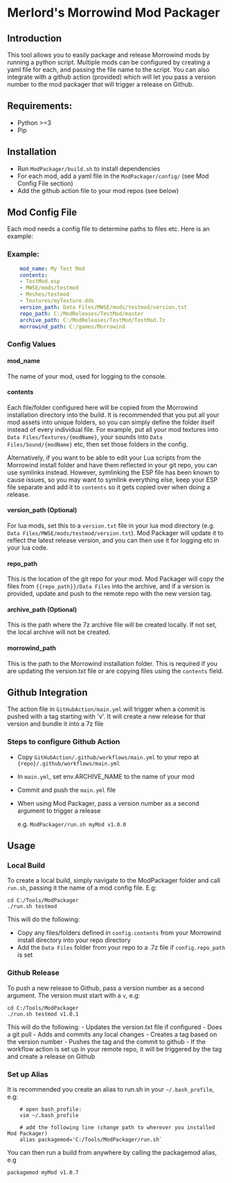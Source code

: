 # Merlord's Morrowind Mod Packager

## Introduction
This tool allows you to easily package and release Morrowind mods by running a python script. Multiple mods can be configured by creating a yaml file for each, and passing the file name to the script. You can also integrate with a github action (provided) which will let you pass a version number to the mod packager that will trigger a release on Github.


## Requirements:
- Python >=3
- Pip


## Installation
- Run `ModPackager/build.sh` to install dependencies
- For each mod, add a yaml file in the `ModPackager/config/` (see Mod Config File section)
- Add the github action file to your mod repos (see below)


## Mod Config File
Each mod needs a config file to determine paths to files etc. Here is an example:

### Example:
```yaml
    mod_name: My Test Mod
    contents:
    - TestMod.esp
    - MWSE/mods/testmod
    - Meshes/testmod
    - Textures/myTexture.dds
    version_path: Data Files/MWSE/mods/testmod/version.txt
    repo_path: C:/ModReleases/TestMod/master
    archive_path: C:/ModReleases/TestMod/TestMod.7z
    morrowind_path: C:/games/Morrowind
```
### Config Values

#### mod_name
The name of your mod, used for logging to the console.

#### contents
Each file/folder configured here will be copied from the Morrowind installation directory into the build. It is recommended that you put all your mod assets into unique folders, so you can simply define the folder itself instead of every individual file. For example, put all your mod textures into `Data Files/Textures/{modName}`, your sounds into `Data Files/Sound/{modName}` etc, then set those folders in the config.

Alternatively, if you want to be able to edit your Lua scripts from the Morrowind install folder and have them reflected in your git repo, you can use symlinks instead. However, symlinking the ESP file has been known to cause issues, so you may want to symlink everything else, keep your ESP file separate and add it to `contents` so it gets copied over when doing a release.

#### version_path (Optional)
For lua mods, set this to a `version.txt` file in your lua mod directory (e.g. `Data Files/MWSE/mods/testmod/version.txt`). Mod Packager will update it to reflect the latest release version, and you can then use it for logging etc in your lua code.

#### repo_path
This is the location of the git repo for your mod. Mod Packager will copy the files from `{{repo_path}}/Data Files` into the archive, and if a version is provided, update and push to the remote repo with the new version tag.

#### archive_path (Optional)
This is the path where the 7z archive file will be created locally. If not set, the local archive will not be created.

#### morrowind_path
This is the path to the Morrowind installation folder. This is required if you are updating the version.txt file or are copying files using the `contents` field.


## Github Integration
The action file in `GitHubAction/main.yml` will trigger when a commit is pushed with a tag starting with 'v'.
It will create a new release for that version and bundle it into a 7z file

### Steps to configure Github Action
- Copy `GitHubAction/.github/workflows/main.yml` to your repo at `{repo}/.github/workflows/main.yml`
- In `main.yml`, set env.ARCHIVE_NAME to the name of your mod
- Commit and push the `main.yml` file
- When using Mod Packager, pass a version number as a second argument to trigger a release

    e.g. `ModPackager/run.sh myMod v1.0.0`


## Usage

### Local Build
To create a local build, simply navigate to the ModPackager folder and call `run.sh`, passing it the name of a mod config file. E.g:

```
cd C:/Tools/ModPackager
./run.sh testmod
```

This will do the following:
- Copy any files/folders defined in `config.contents` from your Morrowind install directory into your repo directory
- Add the `Data Files` folder from your repo to a .7z file if `config.repo_path` is set

### Github Release
To push a new release to Github, pass a version number as a second argument. The version must start with a `v`, e.g:

```
cd C:/Tools/ModPackager
./run.sh testmod v1.0.1
```

This will do the following:
    - Updates the version.txt file if configured
    - Does a git pull
    - Adds and commits any local changes
    - Creates a tag based on the version number
    - Pushes the tag and the commit to github
    - If the workflow action is set up in your remote repo, it will be triggered by the tag and create a release on Github

### Set up Alias
It is recommended you create an alias to run.sh in your `~/.bash_profile`, e.g:
```
    # open bash_profile:
    vim ~/.bash_profile

    # add the following line (change path to wherever you installed Mod Packager)
    alias packagemod='C:/Tools/ModPackager/run.sh`
```

You can then run a build from anywhere by calling the packagemod alias, e.g
```
packagemod myMod v1.0.7
```